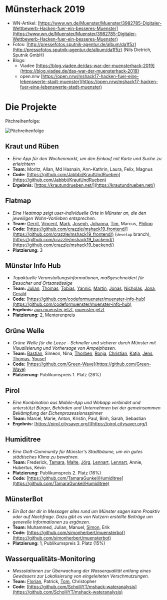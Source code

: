 # Münsterhack 2019

- WN-Artikel: [https://www.wn.de/Muenster/Muenster/3982785-Digitaler-Wettbewerb-Hacken-fuer-ein-besseres-Muenster](https://www.wn.de/Muenster/Muenster/3982785-Digitaler-Wettbewerb-Hacken-fuer-ein-besseres-Muenster)
- Fotos: [http://pressefotos.sputnik-agentur.de/album/da1f5z](http://pressefotos.sputnik-agentur.de/album/da1f5z) (Nils Dietrich, Sputnik GmbH)
- Blogs:
  - Viadee [https://blog.viadee.de/das-war-der-muensterhack-2019](https://blog.viadee.de/das-war-der-muensterhack-2019)
  - open.nrw [https://open.nrw/mshack17-hacken-fuer-eine-lebenswerte-stadt-muenster](https://open.nrw/mshack17-hacken-fuer-eine-lebenswerte-stadt-muenster)

# Die Projekte

Pitchreihenfolge:

![Pitchreihenfolge](./images/pitchreihenfolge2019.jpg)

## Kraut und Rüben

- _Eine App für den Wochenmarkt, um den Einkauf mit Karte und Suche zu erleichtern_
- **Team:** Moritz, Allan, Md Hasnain, Ann-Kathrin, Laura, Felix, Magnus
- **Code:** [https://github.com/Jabbbi/KrautUndRueben](https://github.com/Jabbbi/KrautUndRueben)
- **Ergebnis:** [https://krautundrueben.net/](https://krautundrueben.net/)

## Flatmap

- _Eine Heatmap zeigt user-individuelle Orte in Münster an, die den jeweiligen Wohn-Vorlieben entsprechen._
- **Team:** [Gerrit](https://github.com/gecbu), [Vincent](https://github.com/Vnnncnnnt), [Mark](https://github.com/crazzle), [Joseph](https://github.com/Nesski), [Johanna](https://github.com/johannanolte), [Tim](https://github.com/tsabsch), Marcus, [Philipp](https://github.com/moeldisch)
- **Code:** [https://github.com/crazzle/mshack19_frontend/](https://github.com/crazzle/mshack19_frontend/) (`develop` branch), [https://github.com/crazzle/mshack19_backend/](https://github.com/crazzle/mshack19_backend/)
- **Platzierung:** 3

## Münster Info Hub

- _Topaktuelle Veranstaltungsinformationen, maßgeschneidert für Besucher und Ortsansässige_
- **Team:** [Julian](https://github.com/julianbei), [Thomas](https://github.com/toms_rocket), [Tobias](https://github.com/webwurst), [Yannic](https://github.com/jahnique), [Martin](https://github.com/quassy), [Jonas](https://github.com/jonahoen), [Nicholas](https://github.com/rappertomate), [Jona](https://github.com/JonesH), [Gerald](https://github.com/ubergesundheit)
- **Code:** [https://github.com/codeformuenster/muenster-info-hub](https://github.com/codeformuenster/muenster-info-hub)
- **Ergebnis:** [app.muenster.jetzt](https://app.muenster.jetzt), [muenster.jetzt](https://muenster.jetzt)
- **Platzierung:** 2, Mentorenpreis

## Grüne Welle

- _Grüne Welle für die Leeze – Schneller und sicherer durch Münster mit Visualisierung und Vorhersage von Ampelphasen._
- **Team:** [Bastian](https://github.com/kannix), Simeon, Nina, [Thorben](https://github.com/thorbenjensen), [Ronja](https://github.com/Ronjakoehling), [Christian](https://github.com/thunfischtoast), [Katja](https://github.com/katjaschu), [Jens](https://github.com/Effizjens), [Thomas](https://github.com/silberzwiebel), [Yousef](https://github.com/YouQam)
- **Code:** [https://github.com/Green-Wave](https://github.com/Green-Wave)
- **Platzierung:** Publikumspreis 1. Platz (26%)

## Pirol

- _Eine  Kombination aus Mobile-App und Webapp verbindet und unterstützt Bürger, Behörden und Unternehmen bei der gemeinsammen Bekämpfung der Eichenprozessionsspinner_
- **Team:** Marcel, Marie, Anton, Kristin, Paul, Binh, Sarah, Sebastian
- **Ergebnis:** [https://pirol.citysaver.org/](https://pirol.citysaver.org/)

## Humiditree

- _Eine Gieß-Community für Münster's Stadtbäume, um ein gutes städtisches Klima zu bewahren._
- **Team:** Frederick, [Tamara](https://github.com/TamaraGunkel), [Malte](https://github.com/hamy4269), [Jörg](https://github.com/jay-15), [Lennart](https://github.com/len-n-a-rt), [Lennart](https://github.com/lennartseeger), Annie, Hubertus, Kevin
- **Platzierung:** Publikumspreis 2. Platz (16%)
- **Code:** [https://github.com/TamaraGunkel/Humiditree](https://github.com/TamaraGunkel/Humiditree)

## MünsterBot

- _Ein Bot der dir in Messager alles rund um Münster sagen kann Proaktiv oder auf Nachfrage. Dazu gibt es von Nutzern erstellte Beiträge um generelle Informationen zu ergänzen._
- **Team:** Muhammed, Julian, Manuel, [Simon](https://github.com/simonherbert), Erik
- **Code:** [https://github.com/simonherbert/muensterbot](https://github.com/simonherbert/muensterbot)
- **Platzierung:** 1, Publikumspreis 3. Platz (15%)


## Wasserqualitäts-Monitoring

- _Messstationen zur Überwachung der Wasserqualität entlang eines Gewässers zur Lokalisierung von eingeleiteten Verschmutzungen._
- **Team:** [Florian](https://www.kitconsulting.de/), Patrick, [Tom](https://github.com/ScholliYT), Christopher
- **Code:** [https://github.com/ScholliYT/mshack-wateranalysis](https://github.com/ScholliYT/mshack-wateranalysis)
